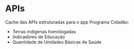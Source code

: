 # APIs

Cache das APIs estruturadas para o app Programa Cidadão:

- Terras indígenas homologadas
- Indicadores de Educação
- Quantidade de Unidades Básicas de Saúde
